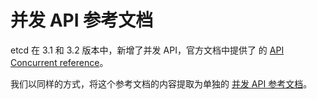 # 并发 API 参考文档

etcd 在 3.1 和 3.2 版本中，新增了并发 API，官方文档中提供了 的 [API Concurrent reference](https://github.com/coreos/etcd/blob/master/Documentation/dev-guide/api_concurrency_reference_v3.md)。

我们以同样的方式，将这个参考文档的内容提取为单独的 [并发 API 参考文档](../../api-concurrency/index.md)。






